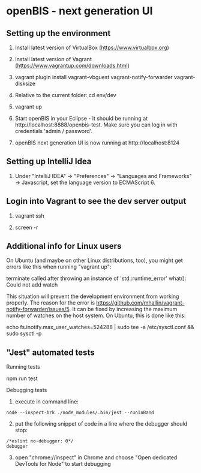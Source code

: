 # openBIS - next generation UI

## Setting up the environment

1. Install latest version of VirtualBox (https://www.virtualbox.org)

2. Install latest version of Vagrant (https://www.vagrantup.com/downloads.html)

3. vagrant plugin install vagrant-vbguest vagrant-notify-forwarder vagrant-disksize

4. Relative to the current folder: cd env/dev

5. vagrant up

6. Start openBIS in your Eclipse - it should be running at http://localhost:8888/openbis-test. Make sure you can log in with credentials 'admin / password'.

7. openBIS next generation UI is now running at http://localhost:8124

## Setting up IntelliJ Idea

1. Under "IntelliJ IDEA" -> "Preferences" -> "Languages and Frameworks" -> Javascript, set the language version to ECMAScript 6.

## Login into Vagrant to see the dev server output

1. vagrant ssh

2. screen -r

## Additional info for Linux users

On Ubuntu (and maybe on other Linux distributions, too), you might get errors like this when running "vagrant up":

  terminate called after throwing an instance of 'std::runtime_error'
    what():  Could not add watch

This situation will prevent the development environment from working properly. The reason for the error is https://github.com/mhallin/vagrant-notify-forwarder/issues/5. It can be fixed by increasing the maximum number of watches on the host system. On Ubuntu, this is done like this:

  echo fs.inotify.max_user_watches=524288 | sudo tee -a /etc/sysctl.conf && sudo sysctl -p

## "Jest" automated tests

Running tests

  npm run test

Debugging tests

  1. execute in command line:

    node --inspect-brk ./node_modules/.bin/jest --runInBand

  2. put the following snippet of code in a line where the debugger should stop:

    /*eslint no-debugger: 0*/
    debugger

  3. open "chrome://inspect" in Chrome and choose "Open dedicated DevTools for Node" to start debugging
